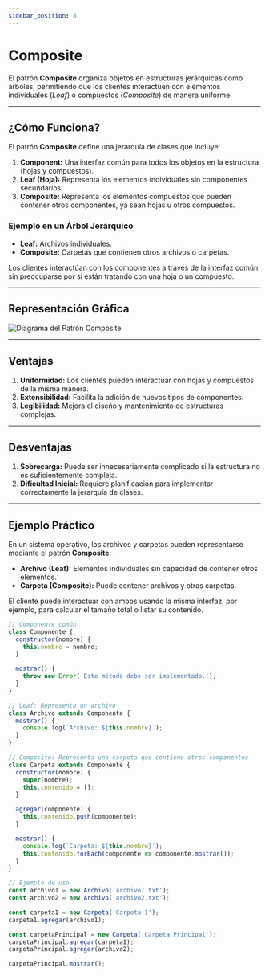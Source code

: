 ```yaml
---
sidebar_position: 8
---
```


# Composite

El patrón **Composite** organiza objetos en estructuras jerárquicas como árboles, permitiendo que los clientes interactúen con elementos individuales (*Leaf*) o compuestos (*Composite*) de manera uniforme.

---

## ¿Cómo Funciona?

El patrón **Composite** define una jerarquía de clases que incluye:

1. **Component:** Una interfaz común para todos los objetos en la estructura (hojas y compuestos).
2. **Leaf (Hoja):** Representa los elementos individuales sin componentes secundarios.
3. **Composite:** Representa los elementos compuestos que pueden contener otros componentes, ya sean hojas u otros compuestos.

### Ejemplo en un Árbol Jerárquico
- **Leaf:** Archivos individuales.
- **Composite:** Carpetas que contienen otros archivos o carpetas.

Los clientes interactúan con los componentes a través de la interfaz común sin preocuparse por si están tratando con una hoja o un compuesto.

---

## Representación Gráfica

![Diagrama del Patrón Composite](https://reactiveprogramming.io/_next/image?url=%2Fbooks%2Fpatterns%2Fimg%2Fpatterns-articles%2Fcomposite-diagram.png&w=2048&q=75)

---

## Ventajas

1. **Uniformidad:** Los clientes pueden interactuar con hojas y compuestos de la misma manera.
2. **Extensibilidad:** Facilita la adición de nuevos tipos de componentes.
3. **Legibilidad:** Mejora el diseño y mantenimiento de estructuras complejas.

---

## Desventajas

1. **Sobrecarga:** Puede ser innecesariamente complicado si la estructura no es suficientemente compleja.
2. **Dificultad Inicial:** Requiere planificación para implementar correctamente la jerarquía de clases.

---

## Ejemplo Práctico

En un sistema operativo, los archivos y carpetas pueden representarse mediante el patrón **Composite**:

- **Archivo (Leaf):** Elementos individuales sin capacidad de contener otros elementos.
- **Carpeta (Composite):** Puede contener archivos y otras carpetas.

El cliente puede interactuar con ambos usando la misma interfaz, por ejemplo, para calcular el tamaño total o listar su contenido.

```javascript
// Componente común
class Componente {
  constructor(nombre) {
    this.nombre = nombre;
  }

  mostrar() {
    throw new Error('Este método debe ser implementado.');
  }
}

// Leaf: Representa un archivo
class Archivo extends Componente {
  mostrar() {
    console.log(`Archivo: ${this.nombre}`);
  }
}

// Composite: Representa una carpeta que contiene otros componentes
class Carpeta extends Componente {
  constructor(nombre) {
    super(nombre);
    this.contenido = [];
  }

  agregar(componente) {
    this.contenido.push(componente);
  }

  mostrar() {
    console.log(`Carpeta: ${this.nombre}`);
    this.contenido.forEach(componente => componente.mostrar());
  }
}

// Ejemplo de uso
const archivo1 = new Archivo('archivo1.txt');
const archivo2 = new Archivo('archivo2.txt');

const carpeta1 = new Carpeta('Carpeta 1');
carpeta1.agregar(archivo1);

const carpetaPrincipal = new Carpeta('Carpeta Principal');
carpetaPrincipal.agregar(carpeta1);
carpetaPrincipal.agregar(archivo2);

carpetaPrincipal.mostrar();

